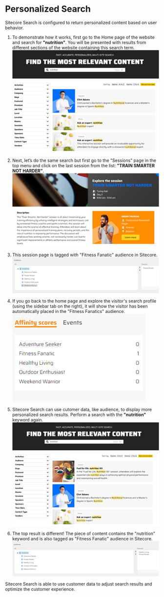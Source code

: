 # Personalized Search

Sitecore Search is configured to return personalized content based on user behavior.

1. To demonstrate how it works, first go to the Home page of the website and search for **"nutrition"**. You will be presented with results from different sections of the website containing this search term.
![Default search results](./media/personalized-search-1.png)

1. Next, let’s do the same search but first go to the "Sessions" page in the top menu and click on the last session from the list: **"TRAIN SMARTER NOT HARDER"**.
![View content page](./media/personalized-search-2.png)

1. This session page is tagged with "Fitness Fanatic" audience in Sitecore.
![Content audience tags 1](./media/personalized-search-3.png)

1. If you go back to the home page and explore the visitor's search profile (using the sidebar tab on the right), it will show the visitor has been automatically placed in the "Fitness Fanatics" audience.
![Customer audience data](./media/personalized-search-4.png)

1. Sitecore Search can use cutomer data, like audience, to display more personalized search results. Perform a search with the **"nutrition"** keyword again.
![Personalized search results](./media/personalized-search-5.png)

1. The top result is different! The piece of content contains the "nutrition" keyword and is also tagged as "Fitness Fanatic" audience in Sitecore.
![Content audience tags 2](./media/personalized-search-6.png)

Sitecore Search is able to use customer data to adjust search results and optimize the customer experience.
